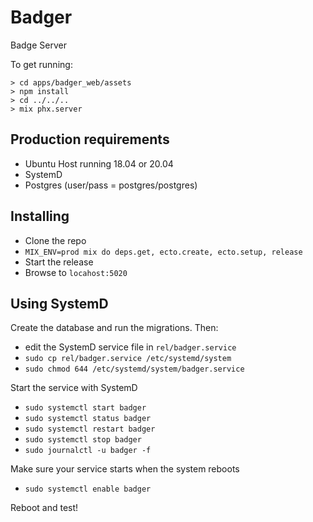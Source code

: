 # Badger

Badge Server

To get running:

    > cd apps/badger_web/assets
    > npm install
    > cd ../../..
    > mix phx.server

## Production requirements

- Ubuntu Host running 18.04 or 20.04
- SystemD
- Postgres (user/pass = postgres/postgres)

## Installing

- Clone the repo
- `MIX_ENV=prod mix do deps.get, ecto.create, ecto.setup, release`
- Start the release
- Browse to `locahost:5020`

## Using SystemD

Create the database and run the migrations.  Then:

- edit the SystemD service file in `rel/badger.service`
- `sudo cp rel/badger.service /etc/systemd/system`
- `sudo chmod 644 /etc/systemd/system/badger.service`

Start the service with SystemD

- `sudo systemctl start badger`
- `sudo systemctl status badger`
- `sudo systemctl restart badger`
- `sudo systemctl stop badger`
- `sudo journalctl -u badger -f`

Make sure your service starts when the system reboots

- `sudo systemctl enable badger`

Reboot and test!

